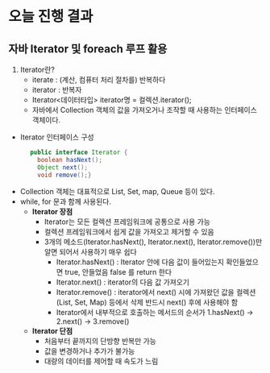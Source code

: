 # 오늘 진행 결과
## 자바 Iterator 및 foreach 루프 활용
1. Iterator란?
   * iterate : (계산, 컴퓨터 처리 절차를) 반복하다
   * iterator : 반복자
   * Iterator<데이터타입> iterator명 = 컬렉션.iterator();
   * 자바에서 Collection 객체의 값을 가져오거나 조작할 때 사용하는 인터페이스 객체이다.
* Iterator 인터페이스 구성
```java
      public interface Iterator {
        boolean hasNext();
        Object next();
        void remove();}
```

   * Collection 객체는 대표적으로 List, Set, map, Queue 등이 있다.
   * while, for 문과 함께 사용된다.
     * **Iterator 장점**
       * Iterator는 모든 컬렉션 프레임워크에 공통으로 사용 가능
       * 컬렉션 프레임워크에서 쉽게 값을 가져오고 제거할 수 있음
       * 3개의 메소드(Iterator.hasNext(), Iterator.next(), Iterator.remove())만 알면 되어서 사용하기 매우 쉽다
         * Iterator.hasNext() : Iterator 안에 다음 값이 들어있는지 확인들었으면 true, 안들었음 false 를 return 한다
         * Iterator.next() : iterator의 다음 값 가져오기
         * Iterator.remove() : iterator에서 next() 시에 가져왔던 값을 컬렉션(List, Set, Map) 등에서 삭제 반드시 next() 후에 사용해야 함
         * Iterator에서 내부적으로 호출하는 메서드의 순서가  1.hasNext() -> 2.next() -> 3.remove() 
     * **Iterator 단점**
       * 처음부터 끝까지의 단방향 반복만 가능
       * 값을 변경하거나 추가가 불가능
       * 대량의 데이터를 제어할 때 속도가 느림
 
